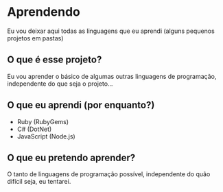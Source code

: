# Aprendendo
Eu vou deixar aqui todas as linguagens que eu aprendi (alguns pequenos projetos em pastas)

## O que é esse projeto?
Eu vou aprender o básico de algumas outras linguagens de programação, independente do que seja o projeto...

## O que eu aprendi (por enquanto?)
- Ruby (RubyGems)
- C# (DotNet)
- JavaScript (Node.js)

## O que eu pretendo aprender?
O tanto de linguagens de programação possível, independente do quão difícil seja, eu tentarei.